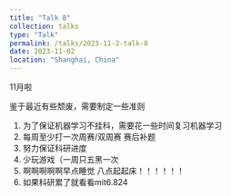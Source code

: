 ```yaml
---
title: "Talk 8"
collection: talks
type: "Talk"
permalink: /talks/2023-11-2-talk-8
date: 2023-11-02
location: "Shanghai, China"
---
```


11月啦

鉴于最近有些颓废，需要制定一些准则
1. 为了保证机器学习不挂科，需要花一些时间复习机器学习
2. 每周至少打一次周赛/双周赛 赛后补题
3. 努力保证科研进度
4. 少玩游戏（一周只五黑一次
5. 啊啊啊啊啊早点睡觉 八点起起床！！！！！！
6. 如果科研累了就看看mit6.824